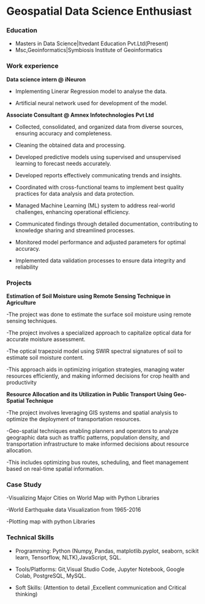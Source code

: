 # Geospatial Data Science Enthusiast

### Education ###
- Masters in Data Science|Itvedant Education Pvt.Ltd(Present)
- Msc,Geoinformatics|Symbiosis Institute of Geoinformatics


### Work experience ###
**Data science intern @ iNeuron**  

- Implementing Linerar Regression model to analyse the data.

- Artificial neural network used for development of the model.
  

**Associate Consultant @ Amnex Infotechnologies Pvt Ltd**

- Collected, consolidated, and organized data from diverse sources, ensuring accuracy and completeness. 

- Cleaning the obtained data and processing.

- Developed predictive models using supervised and unsupervised learning to forecast needs accurately. 

- Developed reports effectively communicating trends and insights. 

- Coordinated with cross-functional teams to implement best quality practices for data analysis and data protection. 

- Managed Machine Learning (ML) system to address real-world challenges, enhancing operational efficiency. 

- Communicated findings through detailed documentation, contributing to knowledge sharing and streamlined processes. 

- Monitored model performance and adjusted parameters for optimal accuracy. 

- Implemented data validation processes to ensure data integrity and reliability

### Projects ###

**Estimation of Soil Moisture using Remote Sensing Technique in Agriculture**

-The project was done to estimate the surface soil moisture using remote sensing techniques.

-The project involves a specialized approach to capitalize optical data for accurate moisture assessment.

-The optical trapezoid model using SWIR spectral signatures of soil to estimate soil moisture content.

-This approach aids in optimizing irrigation strategies, managing water resources efficiently, and making informed decisions for crop health and productivity

**Resource Allocation and its Utilization in Public Transport Using Geo-Spatial Technique**

-The project involves leveraging GIS systems and spatial analysis to optimize the deployment of transportation resources.

-Geo-spatial techniques enabling planners and operators to analyze geographic data such as traffic patterns, population density, and transportation infrastructure to make informed decisions about resource allocation.

-This includes optimizing bus routes, scheduling, and fleet management based on real-time spatial information.

### Case Study ###

-Visualizing Major Cities on World Map with Python Libraries

-World Earthquake data Visualization from 1965-2016

-Plotting map with python Libraries
  
### Technical Skills ###
- Programming: Python (Numpy, Pandas, matplotlib.pyplot, seaborn, scikit learn, Tensorflow, NLTK),JavaScript, SQL.

- Tools/Platforms: Git,Visual Studio Code, Jupyter Notebook, Google Colab, PostgreSQL, MySQL.

- Soft Skills: (Attention to detail ,Excellent communication and Critical thinking)
